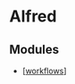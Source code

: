 Alfred
===

Modules
---

- [[workflows]]

[//begin]: # "Autogenerated link references for markdown compatibility"
[workflows]: workflows/workflows.md "Workflows"
[//end]: # "Autogenerated link references"
